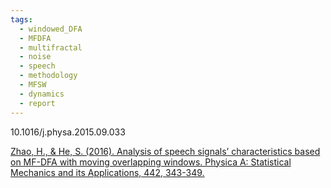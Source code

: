 ```yaml
---
tags:
  - windowed_DFA
  - MFDFA
  - multifractal
  - noise
  - speech
  - methodology
  - MFSW
  - dynamics
  - report
---
```

10.1016/j.physa.2015.09.033

[Zhao, H., & He, S. (2016). Analysis of speech signals’ characteristics based on MF-DFA with moving overlapping windows. Physica A: Statistical Mechanics and its Applications, 442, 343-349.](https://www.sciencedirect.com/science/article/pii/S0378437115007608?casa_token=cTZiHZygeZ4AAAAA:5bcT2VdwAE9cpVTtj2U0PIwhD71L_Iw3RDodLA2fYSORBNT0tXGrvfPZU3VWVT2QTR_wHifM1g)